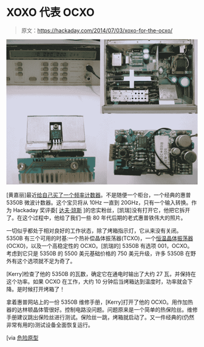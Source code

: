 # XOXO 代表 OCXO

> 原文：<https://hackaday.com/2014/07/03/xoxo-for-the-ocxo/>

![HPocxo](img/bf621203d030b6ed1ac43159fd0d09d6.png)

[黄嘉丽]最近[给自己买了一个频率计数器](http://www.kerrywong.com/2014/06/29/hp-5350b-microwave-counter-teardown/)。不是随便一个柜台，一个经典的惠普 5350B 微波计数器。这个宝贝将从 10Hz 一直到 20GHz，只有一个输入转换。作为 Hackaday 奖评委[ [达夫·琼斯](http://hackaday.com/2014/07/01/judge-spotlight-dave-jones/) ]的忠实粉丝，[凯瑞]没有打开它，他把它拆开了。在这个过程中，他给了我们一些 80 年代后期的老式惠普铁伟大的照片。

一切似乎都处于相对良好的工作状态，除了烤箱指示灯，它从来没有关闭。5350B 有三个可用的时基:一个热补偿晶体振荡器(TCXO)，一个[恒温晶体振荡器](http://en.wikipedia.org/wiki/Crystal_oven) (OCXO)，以及一个高稳定性的 OCXO。[凯瑞的] 5350B 有选项 001，OCXO。考虑到它只是 5350B 的 5500 美元基础价格的 750 美元升级，许多 5350B 在野外有这个选项就不足为奇了。

[Kerry]检查了他的 5350B 的瓦数，确定它在通电时输出了大约 27 瓦，并保持在这个功率。如果 OCXO 在工作，大约 10 分钟后当烤箱达到温度时，功率就会下降。是时候打开烤箱了！

拿着惠普网站上的一份 5350B 维修手册，[Kerry]打开了他的 OCXO。用作加热器的达林顿晶体管很好。控制电路没问题。问题原来是一个简单的热保险丝。维修手册建议跳出保险丝进行测试。保险丝一跳，烤箱就启动了。又一件经典的(仍然非常有用的)测试设备全面恢复运行。

[via [危险原型](http://dangerousprototypes.com/2014/07/02/hp-5350b-ocxo-repair/)